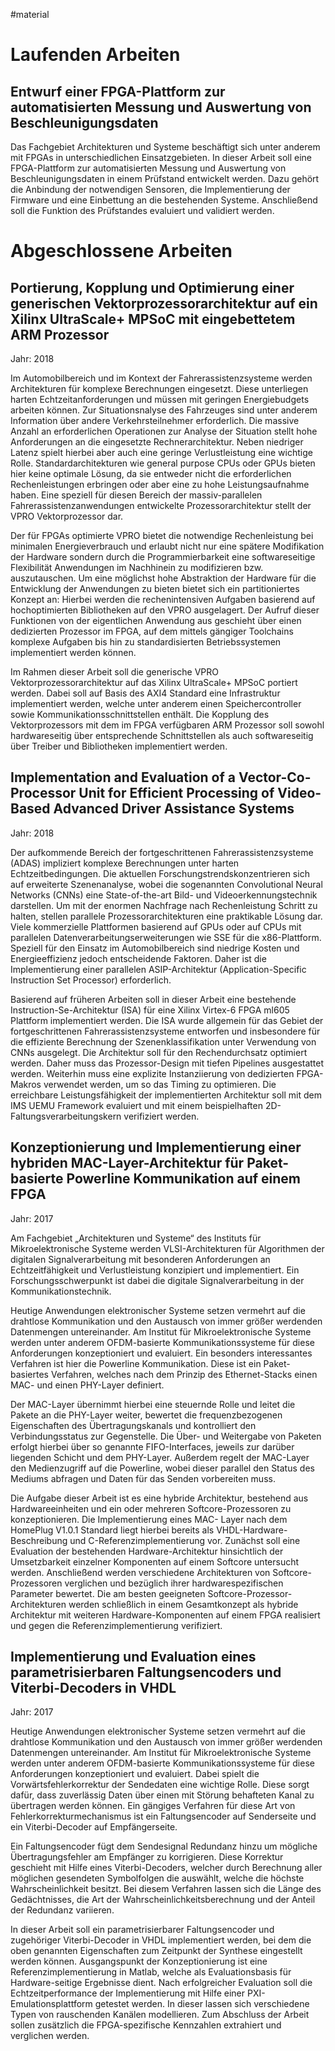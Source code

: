 #material

# Laufenden Arbeiten
## Entwurf einer FPGA-Plattform zur automatisierten Messung und Auswertung von Beschleunigungsdaten

Das Fachgebiet Architekturen und Systeme beschäftigt sich unter anderem  mit FPGAs in unterschiedlichen Einsatzgebieten. In dieser Arbeit soll  eine FPGA-Plattform zur automatisierten Messung und Auswertung von  Beschleunigungsdaten in einem Prüfstand entwickelt werden. Dazu gehört  die Anbindung der notwendigen Sensoren, die Implementierung der Firmware  und eine Einbettung an die bestehenden Systeme. Anschließend soll die  Funktion des Prüfstandes evaluiert und validiert werden.

# Abgeschlossene Arbeiten
## Portierung, Kopplung und Optimierung einer generischen Vektorprozessorarchitektur auf ein Xilinx UltraScale+ MPSoC mit eingebettetem ARM Prozessor
Jahr: 2018

Im Automobilbereich und im Kontext der Fahrerassistenzsysteme werden Architekturen für komplexe Berechnungen eingesetzt. Diese unterliegen harten Echtzeitanforderungen und müssen mit geringen Energiebudgets arbeiten können. Zur Situationsnalyse des Fahrzeuges sind unter anderem Information über andere Verkehrsteilnehmer erforderlich. Die massive Anzahl an erforderlichen Operationen zur Analyse der Situation stellt hohe Anforderungen an die eingesetzte Rechnerarchitektur. Neben niedriger Latenz spielt hierbei aber auch eine geringe Verlustleistung eine wichtige Rolle. Standardarchitekturen wie general purpose CPUs oder GPUs bieten hier keine optimale Lösung, da sie entweder nicht die erforderlichen Rechenleistungen erbringen oder aber eine zu hohe Leistungsaufnahme haben. Eine speziell für diesen Bereich der massiv-parallelen Fahrerassistenzanwendungen entwickelte Prozessorarchitektur stellt der VPRO Vektorprozessor dar.

Der für FPGAs optimierte VPRO bietet die notwendige Rechenleistung bei minimalen Energieverbrauch und erlaubt nicht nur eine spätere Modifikation der Hardware sondern durch die Programmierbarkeit eine softwareseitige Flexibilität Anwendungen im Nachhinein zu modifizieren bzw. auszutauschen. Um eine möglichst hohe Abstraktion der Hardware für die Entwicklung der Anwendungen zu bieten bietet sich ein partitioniertes Konzept an: Hierbei werden die rechenintensiven Aufgaben basierend auf hochoptimierten Bibliotheken auf den VPRO ausgelagert. Der Aufruf dieser Funktionen von der eigentlichen Anwendung aus geschieht über einen dedizierten Prozessor im FPGA, auf dem mittels gängiger Toolchains komplexe Aufgaben bis hin zu standardisierten Betriebssystemen implementiert werden können.

Im Rahmen dieser Arbeit soll die generische VPRO Vektorprozessorarchitektur auf das Xilinx UltraScale+ MPSoC portiert werden. Dabei soll auf Basis des AXI4 Standard eine Infrastruktur implementiert werden, welche unter anderem einen Speichercontroller sowie Kommunikationsschnittstellen enthält. Die Kopplung des Vektorprozessors mit dem im FPGA verfügbaren ARM Prozessor soll sowohl hardwareseitig über entsprechende Schnittstellen als auch softwareseitig über Treiber und Bibliotheken implementiert werden.

## Implementation and Evaluation of a Vector-Co-Processor Unit for Efficient Processing of Video-Based Advanced Driver Assistance Systems
Jahr: 2018

Der aufkommende Bereich der fortgeschrittenen Fahrerassistenzsysteme (ADAS) impliziert komplexe Berechnungen unter harten Echtzeitbedingungen. Die aktuellen Forschungstrendskonzentrieren sich auf erweiterte Szenenanalyse, wobei die sogenannten Convolutional Neural Networks (CNNs) eine State-of-the-art Bild- und Videoerkennungstechnik darstellen. Um mit der enormen Nachfrage nach Rechenleistung Schritt zu halten, stellen parallele Prozessorarchitekturen eine praktikable Lösung dar. Viele kommerzielle Plattformen basierend auf GPUs oder auf CPUs mit parallelen Datenverarbeitungserweiterungen wie SSE für die x86-Plattform. Speziell für den Einsatz im Automobilbereich sind niedrige Kosten und Energieeffizienz jedoch entscheidende Faktoren. Daher ist die Implementierung einer parallelen ASIP-Architektur (Application-Specific Instruction Set Processor) erforderlich.  
  
Basierend auf früheren Arbeiten soll in dieser Arbeit eine bestehende Instruction-Se-Architektur (ISA) für eine Xilinx Virtex-6 FPGA ml605 Plattform implementiert werden. Die ISA wurde allgemein für das Gebiet der fortgeschrittenen Fahrerassistenzsysteme entworfen und insbesondere für die effiziente Berechnung der Szenenklassifikation unter Verwendung von CNNs ausgelegt. Die Architektur soll für den Rechendurchsatz optimiert werden. Daher muss das Prozessor-Design mit tiefen Pipelines ausgestattet werden. Weiterhin muss eine explizite Instanziierung von dedizierten FPGA-Makros verwendet werden, um so das Timing zu optimieren. Die erreichbare Leistungsfähigkeit der implementierten Architektur soll mit dem IMS UEMU Framework evaluiert und mit einem beispielhaften 2D-Faltungsverarbeitungskern verifiziert werden.

## Konzeptionierung und Implementierung einer hybriden MAC-Layer-Architektur für Paket-basierte Powerline Kommunikation auf einem FPGA
Jahr: 2017

Am Fachgebiet „Architekturen und Systeme“ des Instituts für Mikroelektronische Systeme werden VLSI-Architekturen für Algorithmen der digitalen Signalverarbeitung mit besonderen Anforderungen an Echtzeitfähigkeit und Verlustleistung konzipiert und implementiert. Ein Forschungsschwerpunkt ist dabei die digitale Signalverarbeitung in der Kommunikationstechnik.

Heutige Anwendungen elektronischer Systeme setzen vermehrt auf die drahtlose Kommunikation und den Austausch von immer größer werdenden Datenmengen untereinander. Am Institut für Mikroelektronische Systeme werden unter anderem OFDM-basierte Kommunikationssysteme für diese Anforderungen konzeptioniert und evaluiert. Ein besonders interessantes Verfahren ist hier die
Powerline Kommunikation. Diese ist ein Paket-basiertes Verfahren, welches nach dem Prinzip des Ethernet-Stacks einen MAC- und einen PHY-Layer definiert.

Der MAC-Layer übernimmt hierbei eine steuernde Rolle und leitet die Pakete an die PHY-Layer
weiter, bewertet die frequenzbezogenen Eigenschaften des Übertragungskanals und kontrolliert den Verbindungsstatus zur Gegenstelle. Die Über- und Weitergabe von Paketen erfolgt hierbei über so genannte FIFO-Interfaces, jeweils zur darüber liegenden Schicht und dem PHY-Layer. Außerdem regelt der MAC-Layer den Medienzugriff auf die Powerline, wobei dieser parallel den Status des Mediums abfragen und Daten für das Senden vorbereiten muss.

Die Aufgabe dieser Arbeit ist es eine hybride Architektur, bestehend aus Hardwareeinheiten
und ein oder mehreren Softcore-Prozessoren zu konzeptionieren. Die Implementierung eines MAC- Layer nach dem HomePlug V1.0.1 Standard liegt hierbei bereits als VHDL-Hardware-Beschreibung und C-Referenzimplementierung vor. Zunächst soll eine Evaluation der bestehenden Hardware-Architektur hinsichtlich der Umsetzbarkeit einzelner Komponenten auf einem Softcore untersucht werden. Anschließend werden verschiedene Architekturen von Softcore-Prozessoren verglichen und bezüglich ihrer hardwarespezifischen Parameter bewertet. Die am besten geeigneten Softcore-Prozessor-Architekturen werden schließlich in einem Gesamtkonzept als hybride Architektur mit weiteren Hardware-Komponenten auf einem FPGA realisiert und gegen die Referenzimplementierung verifiziert.

## Implementierung und Evaluation eines parametrisierbaren Faltungsencoders und Viterbi-Decoders in VHDL

Jahr: 2017

Heutige Anwendungen elektronischer Systeme setzen vermehrt auf die drahtlose Kommunikation und den Austausch von immer größer werdenden Datenmengen untereinander. Am Institut für Mikroelektronische Systeme werden unter anderem OFDM-basierte Kommunikationssysteme für diese Anforderungen konzeptioniert und evaluiert. Dabei spielt die Vorwärtsfehlerkorrektur der Sendedaten eine wichtige Rolle. Diese sorgt dafür, dass zuverlässig Daten über einen mit Störung behafteten Kanal zu übertragen werden können. Ein gängiges Verfahren für diese Art von Fehlerkorrekturmechanismus ist ein Faltungsencoder auf Senderseite und ein Viterbi-Decoder auf Empfängerseite. 

Ein Faltungsencoder fügt dem Sendesignal Redundanz hinzu um mögliche Übertragungsfehler am Empfänger zu korrigieren. Diese Korrektur geschieht mit Hilfe eines Viterbi-Decoders, welcher durch Berechnung aller möglichen gesendeten Symbolfolgen die auswählt, welche die höchste Wahrscheinlichkeit besitzt. Bei diesem Verfahren lassen sich die Länge des Gedächtnisses, die Art der Wahrscheinlichkeitsberechnung und der Anteil der Redundanz variieren.

In dieser Arbeit soll ein parametrisierbarer Faltungsencoder und zugehöriger Viterbi-Decoder in VHDL implementiert werden, bei dem die oben genannten Eigenschaften zum Zeitpunkt der Synthese eingestellt werden können. Ausgangspunkt der Konzeptionierung ist eine Referenzimplementierung in Matlab, welche als Evaluationsbasis für Hardware-seitige Ergebnisse dient. Nach erfolgreicher Evaluation soll die Echtzeitperformance der Implementierung mit Hilfe einer PXI-Emulationsplattform getestet werden. In dieser lassen sich verschiedene Typen von rauschenden Kanälen modellieren. Zum Abschluss der Arbeit sollen zusätzlich die FPGA-spezifische Kennzahlen extrahiert und verglichen werden.